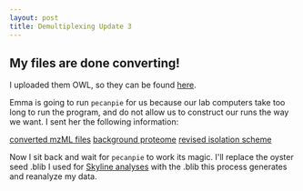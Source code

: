 ```yaml
---
layout: post
title: Demultiplexing Update 3
---
```


## My files are done converting!

I uploaded them OWL, so they can be found [here](http://owl.fish.washington.edu/spartina/DNR_MSConvert_20170417/).

Emma is going to run `pecanpie` for us because our lab computers take too long to run the program, and do not allow us to construct our runs the way we want. I sent her the following information:

[converted mzML files](http://owl.fish.washington.edu/spartina/DNR_MSConvert_20170417/)
[background proteome](http://owl.fish.washington.edu/spartina/DNR_PECAN_Run_3_20170308/Combined-digested-edited-gigas-QC_Mass400to6000.tabular)
[revised isolation scheme](http://owl.fish.washington.edu/spartina/DNR_MSConvert_20170417/2017_January_23_envtstress_oyster_isoscheme.txt)

Now I sit back and wait for `pecanpie` to work its magic. I'll replace the oyster seed .blib I used for [Skyline analyses](https://yaaminiv.github.io/Preliminary-Data-Analysis/) with the .blib this process generates and reanalyze my data.
